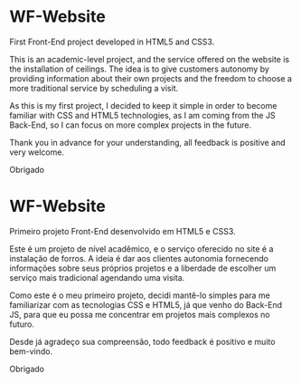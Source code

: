 # WF-Website
First Front-End project developed in HTML5 and CSS3.

This is an academic-level project, and the service offered on the website is the installation of ceilings. The idea is to give customers autonomy by providing information about their own projects and the freedom to choose a more traditional service by scheduling a visit.

As this is my first project, I decided to keep it simple in order to become familiar with CSS and HTML5 technologies, as I am coming from the JS Back-End, so I can focus on more complex projects in the future.

Thank you in advance for your understanding, all feedback is positive and very welcome.

Obrigado

# WF-Website
Primeiro projeto Front-End desenvolvido em HTML5 e CSS3.

Este é um projeto de nível acadêmico, e o serviço oferecido no site é a instalação de forros. A ideia é dar aos clientes autonomia fornecendo informações sobre seus próprios projetos e a liberdade de escolher um serviço mais tradicional agendando uma visita.

Como este é o meu primeiro projeto, decidi mantê-lo simples para me familiarizar com as tecnologias CSS e HTML5, já que venho do Back-End JS, para que eu possa me concentrar em projetos mais complexos no futuro.

Desde já agradeço sua compreensão, todo feedback é positivo e muito bem-vindo.

Obrigado
